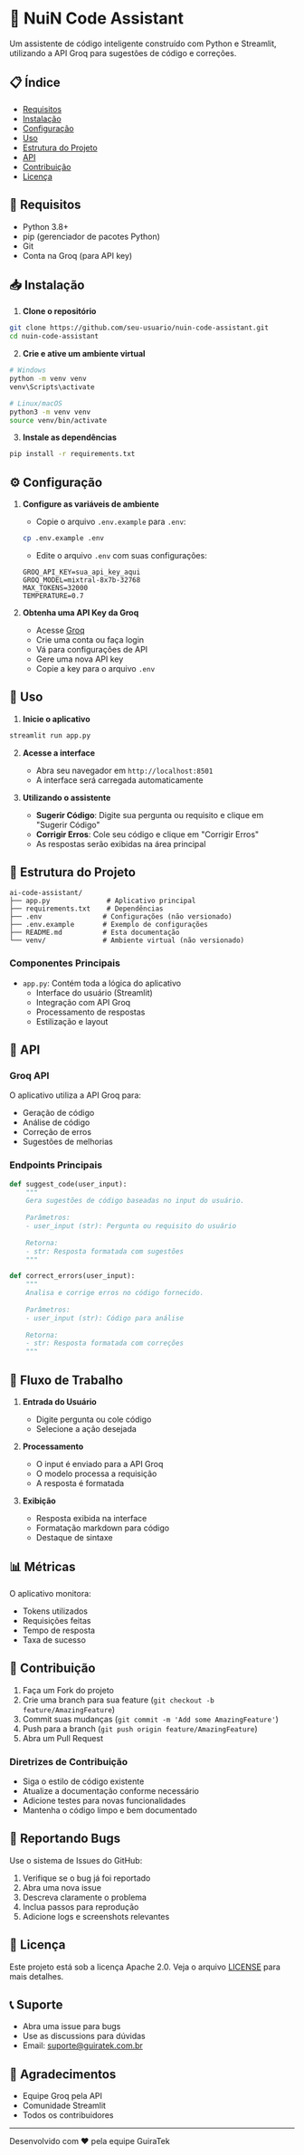 # 🤖 NuiN Code Assistant

Um assistente de código inteligente construído com Python e Streamlit, utilizando a API Groq para sugestões de código e correções.

## 📋 Índice

- [Requisitos](#requisitos)
- [Instalação](#instalação)
- [Configuração](#configuração)
- [Uso](#uso)
- [Estrutura do Projeto](#estrutura-do-projeto)
- [API](#api)
- [Contribuição](#contribuição)
- [Licença](#licença)

## 🔧 Requisitos

- Python 3.8+
- pip (gerenciador de pacotes Python)
- Git
- Conta na Groq (para API key)

## 📥 Instalação

1. **Clone o repositório**
```bash
git clone https://github.com/seu-usuario/nuin-code-assistant.git
cd nuin-code-assistant
```

2. **Crie e ative um ambiente virtual**
```bash
# Windows
python -m venv venv
venv\Scripts\activate

# Linux/macOS
python3 -m venv venv
source venv/bin/activate
```

3. **Instale as dependências**
```bash
pip install -r requirements.txt
```

## ⚙️ Configuração

1. **Configure as variáveis de ambiente**
   - Copie o arquivo `.env.example` para `.env`:
   ```bash
   cp .env.example .env
   ```
   - Edite o arquivo `.env` com suas configurações:
   ```env
   GROQ_API_KEY=sua_api_key_aqui
   GROQ_MODEL=mixtral-8x7b-32768
   MAX_TOKENS=32000
   TEMPERATURE=0.7
   ```

2. **Obtenha uma API Key da Groq**
   - Acesse [Groq](https://www.groq.com)
   - Crie uma conta ou faça login
   - Vá para configurações de API
   - Gere uma nova API key
   - Copie a key para o arquivo `.env`

## 🚀 Uso

1. **Inicie o aplicativo**
```bash
streamlit run app.py
```

2. **Acesse a interface**
   - Abra seu navegador em `http://localhost:8501`
   - A interface será carregada automaticamente

3. **Utilizando o assistente**
   - **Sugerir Código**: Digite sua pergunta ou requisito e clique em "Sugerir Código"
   - **Corrigir Erros**: Cole seu código e clique em "Corrigir Erros"
   - As respostas serão exibidas na área principal

## 📁 Estrutura do Projeto

```
ai-code-assistant/
├── app.py              # Aplicativo principal
├── requirements.txt    # Dependências
├── .env               # Configurações (não versionado)
├── .env.example       # Exemplo de configurações
├── README.md          # Esta documentação
└── venv/              # Ambiente virtual (não versionado)
```

### Componentes Principais

- `app.py`: Contém toda a lógica do aplicativo
  - Interface do usuário (Streamlit)
  - Integração com API Groq
  - Processamento de respostas
  - Estilização e layout

## 🔌 API

### Groq API

O aplicativo utiliza a API Groq para:
- Geração de código
- Análise de código
- Correção de erros
- Sugestões de melhorias

### Endpoints Principais

```python
def suggest_code(user_input):
    """
    Gera sugestões de código baseadas no input do usuário.
    
    Parâmetros:
    - user_input (str): Pergunta ou requisito do usuário
    
    Retorna:
    - str: Resposta formatada com sugestões
    """

def correct_errors(user_input):
    """
    Analisa e corrige erros no código fornecido.
    
    Parâmetros:
    - user_input (str): Código para análise
    
    Retorna:
    - str: Resposta formatada com correções
    """
```

## 🔄 Fluxo de Trabalho

1. **Entrada do Usuário**
   - Digite pergunta ou cole código
   - Selecione a ação desejada

2. **Processamento**
   - O input é enviado para a API Groq
   - O modelo processa a requisição
   - A resposta é formatada

3. **Exibição**
   - Resposta exibida na interface
   - Formatação markdown para código
   - Destaque de sintaxe

## 📊 Métricas

O aplicativo monitora:
- Tokens utilizados
- Requisições feitas
- Tempo de resposta
- Taxa de sucesso

## 🤝 Contribuição

1. Faça um Fork do projeto
2. Crie uma branch para sua feature (`git checkout -b feature/AmazingFeature`)
3. Commit suas mudanças (`git commit -m 'Add some AmazingFeature'`)
4. Push para a branch (`git push origin feature/AmazingFeature`)
5. Abra um Pull Request

### Diretrizes de Contribuição

- Siga o estilo de código existente
- Atualize a documentação conforme necessário
- Adicione testes para novas funcionalidades
- Mantenha o código limpo e bem documentado

## 🐛 Reportando Bugs

Use o sistema de Issues do GitHub:
1. Verifique se o bug já foi reportado
2. Abra uma nova issue
3. Descreva claramente o problema
4. Inclua passos para reprodução
5. Adicione logs e screenshots relevantes

## 📝 Licença

Este projeto está sob a licença Apache 2.0. Veja o arquivo [LICENSE](LICENSE) para mais detalhes.

## 📞 Suporte

- Abra uma issue para bugs
- Use as discussions para dúvidas
- Email: suporte@guiratek.com.br

## 🙏 Agradecimentos

- Equipe Groq pela API
- Comunidade Streamlit
- Todos os contribuidores

---

Desenvolvido com ❤️ pela equipe GuiraTek
